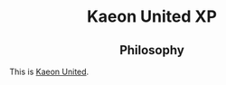 <h1 align="center">Kaeon United XP</h1>

<h2 align="center">Philosophy</h2>

This is <a href="https://github.com/Atlas-of-Kaeon/Atlas-of-Kaeon.github.io/blob/master/Kaeon%20United/3%20-%20Wonders/1%20-%20Documentation/README.md">Kaeon United</a>.
